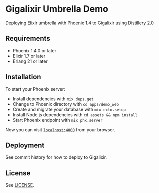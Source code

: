 # Gigalixir Umbrella Demo

Deploying Elixir umbrella with Phoenix 1.4 to Gigalixir using Distillery 2.0

## Requirements

* Phoenix 1.4.0 or later
* Elixir 1.7 or later
* Erlang 21 or later

## Installation

To start your Phoenix server:

  * Install dependencies with `mix deps.get`
  * Change to Phoenix directory with `cd apps/demo_web`
  * Create and migrate your database with `mix ecto.setup`
  * Install Node.js dependencies with `cd assets && npm install`
  * Start Phoenix endpoint with `mix phx.server`

Now you can visit [`localhost:4000`](http://localhost:4000) from your browser.

## Deployment

See commit history for how to deploy to Gigalixir.

## License

See [LICENSE](LICENSE).
